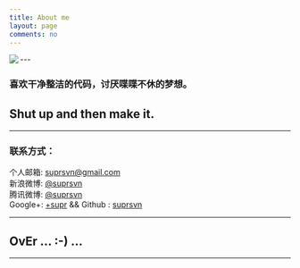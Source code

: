 ```yaml
---
title: About me
layout: page
comments: no
---
```

<html>
<body>
<img src="http://0nly.me/me.png" align=left></img>
</body>
</html>
---

### 喜欢干净整洁的代码，讨厌喋喋不休的梦想。     

## Shut up and then make it.     

---

### 联系方式：        

个人邮箱: [suprsvn@gmail.com](mailto:suprsvn@gmail.com)     
新浪微博: [@suprsvn](http://weibo.com/suprsvn)     
腾讯微博: [@suprsvn](http://t.qq.com/suprsvn)     
Google+: [+supr](https://plus.google.com/u/0/100847701096332465304) && Github : [suprsvn](https://github.com/suprsvn)        

---

## OvEr … :-) …

---
